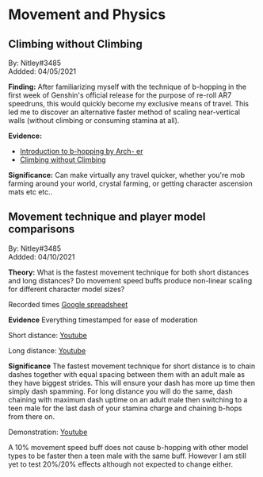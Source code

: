 # Movement and Physics

## Climbing without Climbing

By: Nitley\#3485   
Addded: 04/05/2021

**Finding:** After familiarizing myself with the technique of b-hopping in the first week of Genshin's official release for the purpose of re-roll AR7 speedruns, this would quickly become my exclusive means of travel. This led me to discover an alternative faster method of scaling near-vertical walls \(without climbing or consuming stamina at all\).

**Evidence:** 

* [Introduction to b-hopping by Arch- er](https://youtu.be/3bY_vUgHY_g)
* [Climbing without Climbing](https://youtu.be/n56JICDn1Eg)

**Significance:** Can make virtually any travel quicker, whether you're mob farming around your world, crystal farming, or getting character ascension mats etc etc..

## Movement technique and player model comparisons

By: Nitley\#3485   
Addded: 04/10/2021

**Theory:** What is the fastest movement technique for both short distances and long distances? Do movement speed buffs produce non-linear scaling for different character model sizes?

Recorded times
[Google spreadsheet](https://docs.google.com/spreadsheets/d/e/2PACX-1vRmNrVjMuBzcJGQeKzMhUKglJjJocONdBhOeL83McT9Kfrn8_XlN6DUqPmfI1RmJFa7pluM--IqT-Wd/pubhtml)

**Evidence**
Everything timestamped for ease of moderation

Short distance: [Youtube](https://youtu.be/oJH8cS1SnRY)

Long distance: [Youtube](https://youtu.be/ySDRLkYP8sk)

**Significance**
The fastest movement technique for short distance is to chain dashes together with equal spacing between them with an adult male as they have biggest strides. This will ensure your dash has more up time then simply dash spamming.
For long distance you will do the same, dash chaining with maximum dash uptime on an adult male then switching to a teen male for the last dash of your stamina charge and chaining b-hops from there on.

Demonstration: [Youtube](https://youtu.be/H950uTOSTQs)

A 10% movement speed buff does not cause b-hopping with other model types to be faster then a teen male with the same buff. However I am still yet to test 20%/20% effects although not expected to change either.
